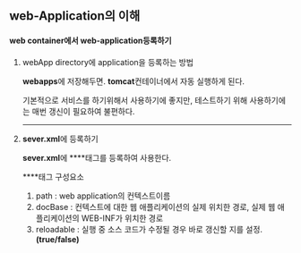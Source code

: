 ## web-Application의 이해

#### web container에서 web-application등록하기

1. webApp directory에 application을 등록하는 방법

   **webapps**에 저장해두면. **tomcat**컨테이너에서 자동 실행하게 된다.

   기본적으로 서비스를 하기위해서 사용하기에 좋지만, 테스트하기 위해 사용하기에는 매번 갱신이 필요하여 불편하다.

   ***

2. **sever.xml**에 등록하기

   **sever.xml**에 **<Context>**태그를 등록하여 사용한다.

   **<Context>**태그 구성요소

   1. path : web application의 컨텍스트이름
   2. docBase : 컨텍스트에 대한 웹 애플리케이션의 실제 위치한 경로, 실제 웹 애플리케이션의 WEB-INF가 위치한 경로
   3. reloadable : 실행 중 소스 코드가 수정될 경우 바로 갱신할 지를 설정. **(true/false)**


